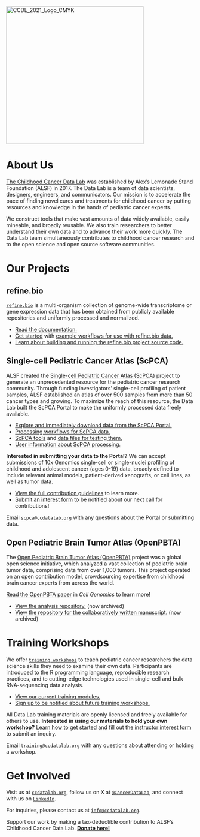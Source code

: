 <img width="368" alt="CCDL_2021_Logo_CMYK" src="https://user-images.githubusercontent.com/87316564/141848857-772821a0-63ca-4406-809f-60a00514ebca.png">


# About Us 

[The Childhood Cancer Data Lab](https://www.ccdatalab.org/) was established by Alex’s Lemonade Stand Foundation (ALSF) in 2017. 
The Data Lab is a team of data scientists, designers, engineers, and communicators. 
Our mission is to accelerate the pace of finding novel cures and treatments for childhood cancer by putting resources and knowledge in the hands of pediatric cancer experts. 

We construct tools that make vast amounts of data widely available, easily mineable, and broadly reusable. 
We also train researchers to better understand their own data and to advance their work more quickly. 
The Data Lab team simultaneously contributes to childhood cancer research and to the open science and open source software communities.

# Our Projects

## refine.bio 

[`refine.bio`](https://www.refine.bio/) is a multi-organism collection of genome-wide transcriptome or gene expression data that has been obtained from publicly available repositories and uniformly processed and normalized.
 
* [Read the documentation.](http://docs.refine.bio/en/latest/)
* [Get started](https://alexslemonade.github.io/refinebio-examples/01-getting-started/getting-started.html) with [example workflows for use with refine.bio data.](https://github.com/AlexsLemonade/refinebio-examples)
* [Learn about building and running the refine.bio project source code.](https://github.com/AlexsLemonade/refinebio)

## Single-cell Pediatric Cancer Atlas (ScPCA)

ALSF created the [Single-cell Pediatric Cancer Atlas (ScPCA)](https://scpca.alexslemonade.org/) project to generate an unprecedented resource for the pediatric cancer research community. 
Through funding investigators’ single-cell profiling of patient samples, ALSF established an atlas of over 500 samples from more than 50 cancer types and growing. 
To maximize the reach of this resource, the Data Lab built the ScPCA Portal to make the uniformly processed data freely available.


* [Explore and immediately download data from the ScPCA Portal.](https://scpca.alexslemonade.org/) 
* [Processing workflows for ScPCA data.](https://github.com/AlexsLemonade/scpca-nf)
* [ScPCA tools](https://github.com/AlexsLemonade/scpcaTools) and [data files for testing them.](https://github.com/AlexsLemonade/scpcaData)
* [User information about ScPCA processing.](https://github.com/AlexsLemonade/scpca-docs)


**Interested in submitting your data to the Portal?**
We can accept submissions of 10x Genomics single-cell or single-nuclei profiling of childhood and adolescent cancer (ages 0-19) data, broadly defined to include relevant animal models, patient-derived xenografts, or cell lines, as well as tumor data. 

* [View the full contribution guidelines](https://scpca.alexslemonade.org/contribute) to learn more.
* [Submit an interest form](https://share.hsforms.com/1Fs_Z94OzS7abnh5qEieOTA336z0) to be notified about our next call for contributions!

Email [`scpca@ccdatalab.org`](mailto:scpca@ccdatalab.org) with any questions about the Portal or submitting data.

## Open Pediatric Brain Tumor Atlas (OpenPBTA)

The [Open Pediatric Brain Tumor Atlas (OpenPBTA)](https://www.ccdatalab.org/openpbta) project was a global open science initiative, which analyzed a vast collection of pediatric brain tumor data, comprising data from over 1,000 tumors. 
This project operated on an open contribution model, crowdsourcing expertise from childhood brain cancer experts from across the world. 

[Read the OpenPBTA paper](https://doi.org/10.1016/j.xgen.2023.100340) in *Cell Genomics* to learn more!

* [View the analysis repository.](https://github.com/AlexsLemonade/OpenPBTA-analysis) (now archived)
* [View the repository for the collaboratively written manuscript.](https://github.com/AlexsLemonade/OpenPBTA-manuscript) (now archived)

# Training Workshops

We offer [`training workshops`](http://ccdatalab.org/training) to teach pediatric cancer researchers the data science skills they need to examine their own data.
Participants are introduced to the R programming language, reproducible research practices, and to cutting-edge technologies used in single-cell and bulk RNA-sequencing data analysis. 

* [View our current training modules.](https://github.com/AlexsLemonade/training-modules) 
* [Sign up to be notified about future training workshops.](https://share.hsforms.com/1y55bYTSKSVKVOejXnM9lIg336z0) 

All Data Lab training materials are openly licensed and freely available for others to use. 
**Interested in using our materials to hold your own workshop?** 
[Learn how to get started](https://www.ccdatalab.org/hold-a-workshop) and [fill out the instructor interest form](https://share.hsforms.com/1KgR746BzThGUs-NG4oHgsw336z0) to submit an inquiry.

Email [`training@ccdatalab.org`](mailto:training@ccdatalab.org) with any questions about attending or holding a workshop.

# Get Involved

Visit us at [`ccdatalab.org`](http://ccdatalab.org), follow us on X at [`@CancerDataLab`](https://twitter.com/cancerdatalab), and connect with us on [`LinkedIn`](https://www.linkedin.com/showcase/childhood-cancer-data-lab/).

For inquiries, please contact us at [`info@ccdatalab.org`](mailto:info@ccdatalab.org).

Support our work by making a tax-deductible contribution to ALSF’s Childhood Cancer Data Lab. [**Donate here!**](http://ccdatalab.org/donate-link)
